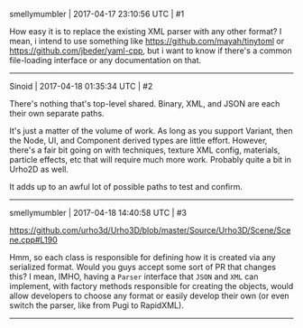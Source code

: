 smellymumbler | 2017-04-17 23:10:56 UTC | #1

How easy it is to replace the existing XML parser with any other format? I mean, i intend to use something like https://github.com/mayah/tinytoml or https://github.com/jbeder/yaml-cpp, but i want to know if there's a common file-loading interface or any documentation on that.

-------------------------

Sinoid | 2017-04-18 01:35:34 UTC | #2

There's nothing that's top-level shared. Binary, XML, and JSON are each their own separate paths.

It's just a matter of the volume of work. As long as you support Variant, then the Node, UI, and Component derived types are little effort. However, there's a fair bit going on with techniques, texture XML config, materials, particle effects, etc that will require much more work. Probably quite a bit in Urho2D as well.

It adds up to an awful lot of possible paths to test and confirm.

-------------------------

smellymumbler | 2017-04-18 14:40:58 UTC | #3

https://github.com/urho3d/Urho3D/blob/master/Source/Urho3D/Scene/Scene.cpp#L190

Hmm, so each class is responsible for defining how it is created via any serialized format. Would you guys accept some sort of PR that changes this? I mean, IMHO, having a `Parser` interface that `JSON` and `XML` can implement, with factory methods responsible for creating the objects, would allow developers to choose any format or easily develop their own (or even switch the parser, like from Pugi to RapidXML).

-------------------------

